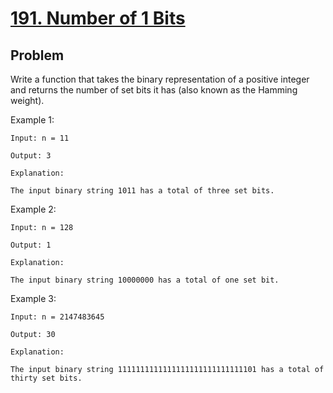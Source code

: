 # [191. Number of 1 Bits](https://leetcode.com/problems/number-of-1-bits/)

## Problem

Write a function that takes the binary representation of a positive integer and returns the number of 
set bits
 it has (also known as the Hamming weight).

 

Example 1:

```
Input: n = 11

Output: 3

Explanation:

The input binary string 1011 has a total of three set bits.
```

Example 2:

```
Input: n = 128

Output: 1

Explanation:

The input binary string 10000000 has a total of one set bit.
```

Example 3:

```
Input: n = 2147483645

Output: 30

Explanation:

The input binary string 1111111111111111111111111111101 has a total of thirty set bits.
```
